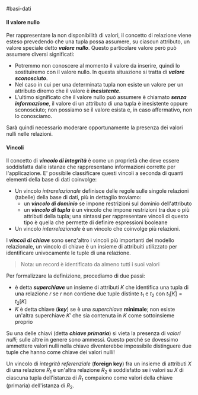 #basi-dati 

#### Il valore nullo

Per rappresentare la non disponibilità di valori, il concetto di relazione viene esteso prevedendo che una tupla possa assumere, su ciascun attributo, un valore speciale detto ***valore nullo***. Questo particolare valore però può assumere diversi significati:
- Potremmo non conoscere al momento il valore da inserire, quindi lo sostituiremo con il valore nullo. In questa situazione si tratta di ***valore sconosciuto***.
- Nel caso in cui per una determinata tupla non esiste un valore per un attributo diremo che il valore è ***inesistente***.
- L'ultimo significato che il valore nullo può assumere è chiamato ***senza informazione***, il valore di un attributo di una tupla è inesistente oppure sconosciuto; non possiamo se il valore esista e, in caso affermativo, non lo conosciamo.

Sarà quindi necessario moderare opportunamente la presenza dei valori nulli nelle relazioni.

#### Vincoli

Il concetto di ***vincolo di integrità*** è come un proprietà che deve essere soddisfatta dalle istanze che rappresentano informazioni corrette per l'applicazione. E' possibile classificare questi vincoli a seconda di quanti elementi della base di dati coinvolge:
- Un vincolo *intrarelazionale* definisce delle regole sulle singole relazioni (tabelle) della base di dati, più in dettaglio troviamo:
	- un ***vincolo di dominio*** se impone restrizioni sul dominio dell'attributo
	- un ***vincolo di tupla*** è un vincolo che impone restrizioni tra due o più attributi della tupla; una sintassi per rappresentare vincoli di questo tipo è quella che permette di definire espressioni booleane
- Un vincolo *interrelazionale* è un vincolo che coinvolge più relazioni.

I ***vincoli di chiave*** sono senz'altro i vincoli più importanti del modello relazionale, un vincolo di chiave è un insieme di attribuiti utilizzato per identificare univocamente le tuple di una relazione.

> Nota: un record è identificato da almeno tutti i suoi valori

Per formalizzare la definizione, procediamo di due passi:
- è detta ***superchiave*** un insieme di attributi $K$ che identifica una tupla di una relazione $r$ se $r$ non contiene due tuple distinte $t_1$ e $t_2$ con $t_1[K] = t_2[K]$
- $K$ è detta chiave (***key***) se è una *superchiave* **minimale**; non esiste un'altra superchiave $K'$ che sia contenuta in $K$ come sottoinsieme proprio 

Su una delle chiavi (detta ***chiave primaria***) si vieta la presenza di *valori nulli*; sulle altre in genere sono ammessi. Questo perché se dovessimo ammettere valori nulli nella chiave diventerebbe impossibile distinguere due tuple che hanno come chiave dei valori nulli!

Un vincolo di *integrità referenziale* (**foreign key**) fra un insieme di attributi $X$ di una relazione $R_1$ e un'altra relazione $R_2$ è soddisfatto se i valori su $X$ di ciascuna tupla dell'istanza di $R_1$ compaiono come valori della chiave (primaria) dell'istanza di $R_2$.  